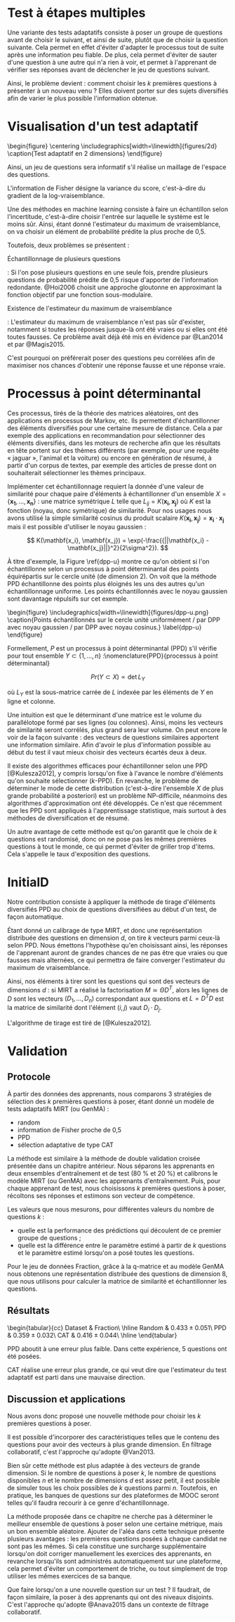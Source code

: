 # Test à étapes multiples

Une variante des tests adaptatifs consiste à poser un groupe de questions avant de choisir le suivant, et ainsi de suite, plutôt que de choisir la question suivante. Cela permet en effet d'éviter d'adapter le processus tout de suite après une information peu fiable. De plus, cela permet d'éviter de sauter d'une question à une autre qui n'a rien à voir, et permet à l'apprenant de vérifier ses réponses avant de déclencher le jeu de questions suivant.

Ainsi, le problème devient : comment choisir les $k$ premières questions à présenter à un nouveau venu ? Elles doivent porter sur des sujets diversifiés afin de varier le plus possible l'information obtenue.

# Visualisation d'un test adaptatif

\begin{figure}
\centering
\includegraphics[width=\linewidth]{figures/2d}
\caption{Test adaptatif en 2 dimensions}
\end{figure}

Ainsi, un jeu de questions sera informatif s'il réalise un maillage de l'espace des questions.

L'information de Fisher désigne la variance du score, c'est-à-dire du gradient de la log-vraisemblance.

Une des méthodes en machine learning consiste à faire un échantillon selon l'incertitude, c'est-à-dire choisir l'entrée sur laquelle le système est le moins sûr. Ainsi, étant donné l'estimateur du maximum de vraisemblance, on va choisir un élément de probabilité prédite la plus proche de 0,5.

Toutefois, deux problèmes se présentent :

Échantillonnage de plusieurs questions

:   Si l'on pose plusieurs questions en une seule fois, prendre plusieurs questions de probabilité prédite de 0,5 risque d'apporter de l'information redondante. @Hoi2006 choisit une approche gloutonne en approximant la fonction objectif par une fonction sous-modulaire.

Existence de l'estimateur du maximum de vraisemblance

:   L'estimateur du maximum de vraisemblance n'est pas sûr d'exister, notamment si toutes les réponses jusque-là ont été vraies ou si elles ont été toutes fausses. Ce problème avait déjà été mis en évidence par @Lan2014 et par @Magis2015.

C'est pourquoi on préférerait poser des questions peu corrélées afin de maximiser nos chances d'obtenir une réponse fausse et une réponse vraie.

# Processus à point déterminantal

Ces processus, tirés de la théorie des matrices aléatoires, ont des applications en processus de Markov, etc. Ils permettent d'échantillonner des éléments diversifiés pour une certaine mesure de distance. Cela a par exemple des applications en recommandation pour sélectionner des éléments diversifiés, dans les moteurs de recherche afin que les résultats en tête portent sur des thèmes différents (par exemple, pour une requête « jaguar », l'animal et la voiture) ou encore en génération de résumé, à partir d'un corpus de textes, par exemple des articles de presse dont on souhaiterait sélectionner les thèmes principaux.

Implémenter cet échantillonnage requiert la donnée d'une valeur de similarité pour chaque paire d'éléments à échantillonner d'un ensemble $X = \{\mathbf{x_1}, \ldots, \mathbf{x_n}\}$ : une matrice symétrique $L$ telle que $L_{ij} = K(\mathbf{x_i}, \mathbf{x_j})$ où $K$ est la fonction (noyau, donc symétrique) de similarité. Pour nos usages nous avons utilisé la simple similarité cosinus du produit scalaire $K(\mathbf{x_i}, \mathbf{x_j}) = \mathbf{x_i} \cdot \mathbf{x_j}$ mais il est possible d'utiliser le noyau gaussien :

$$ K(\mathbf{x_i}, \mathbf{x_j}) = \exp(-\frac{{||\mathbf{x_i} - \mathbf{x_j}||}^2}{2\sigma^2}). $$

À titre d'exemple, la Figure \ref{dpp-u} montre ce qu'on obtient si l'on échantillonne selon un processus à point déterminantal des points équirépartis sur le cercle unité (de dimension 2). On voit que la méthode PPD échantillonne des points plus éloignés les uns des autres qu'un échantillonnage uniforme. Les points échantillonnés avec le noyau gaussien sont davantage répulsifs sur cet exemple.

\begin{figure}
\includegraphics[width=\linewidth]{figures/dpp-u.png}
\caption{Points échantillonnés sur le cercle unité uniformément / par DPP avec noyau gaussien / par DPP avec noyau cosinus.}
\label{dpp-u}
\end{figure}

Formellement, $P$ est un processus à point déterminantal (PPD) s'il vérifie pour tout ensemble $Y \subset \{1, \ldots, n\}$ :\nomenclature{PPD}{processus à point déterminantal}

$$ Pr(Y \subset X) \propto \det L_Y $$

où $L_Y$ est la sous-matrice carrée de $L$ indexée par les éléments de $Y$ en ligne et colonne.

Une intuition est que le déterminant d'une matrice est le volume du parallélotope formé par ses lignes (ou colonnes). Ainsi, moins les vecteurs de similarité seront corrélés, plus grand sera leur volume. On peut encore le voir de la façon suivante : des vecteurs de questions similaires apportent une information similaire. Afin d'avoir le plus d'information possible au début du test il vaut mieux choisir des vecteurs écartés deux à deux.

Il existe des algorithmes efficaces pour échantillonner selon une PPD [@Kulesza2012], y compris lorsqu'on fixe à l'avance le nombre d'éléments qu'on souhaite sélectionner ($k$-PPD). En revanche, le problème de déterminer le mode de cette distribution (c'est-à-dire l'ensemble $X$ de plus grande probabilité a posteriori) est un problème NP-difficile, néanmoins des algorithmes d'approximation ont été développés. Ce n'est que récemment que les PPD sont appliqués à l'apprentissage statistique, mais surtout à des méthodes de diversification et de résumé.

Un autre avantage de cette méthode est qu'on garantit que le choix de $k$ questions est randomisé, donc on ne pose pas les mêmes premières questions à tout le monde, ce qui permet d'éviter de griller trop d'items. Cela s'appelle le taux d'exposition des questions.

# InitialD

Notre contribution consiste à appliquer la méthode de tirage d'éléments diversifiés PPD au choix de questions diversifiées au début d'un test, de façon automatique.

Étant donné un calibrage de type MIRT, et donc une représentation distribuée des questions en dimension $d$, on tire $k$ vecteurs parmi ceux-là selon PPD. Nous émettons l'hypothèse qu'en choisissant ainsi, les réponses de l'apprenant auront de grandes chances de ne pas être que vraies ou que fausses mais alternées, ce qui permettra de faire converger l'estimateur du maximum de vraisemblance.

Ainsi, nos éléments à tirer sont les questions qui sont des vecteurs de dimensions $d$ : si MIRT a réalisé la factorisation $M \simeq \Theta D^T$, alors les lignes de $D$ sont les vecteurs $(D_1, \ldots, D_n)$ correspondant aux questions et $L = D^T D$ est la matrice de similarité dont l'élément $(i, j)$ vaut $D_i \cdot D_j$.

L'algorithme de tirage est tiré de [@Kulesza2012].

# Validation

## Protocole

À partir des données des apprenants, nous comparons 3 stratégies de sélection des $k$ premières questions à poser, étant donné un modèle de tests adaptatifs MIRT (ou GenMA) :

- random
- information de Fisher proche de 0,5
- PPD
- sélection adaptative de type CAT

La méthode est similaire à la méthode de double validation croisée présentée dans un chapitre antérieur. Nous séparons les apprenants en deux ensembles d'entraînement et de test (80 % et 20 %) et calibrons le modèle MIRT (ou GenMA) avec les apprenants d'entraînement. Puis, pour chaque apprenant de test, nous choisissons $k$ premières questions à poser, récoltons ses réponses et estimons son vecteur de compétence.

Les valeurs que nous mesurons, pour différentes valeurs du nombre de questions $k$ :

- quelle est la performance des prédictions qui découlent de ce premier groupe de questions ;
- quelle est la différence entre le paramètre estimé à partir de $k$ questions et le paramètre estimé lorsqu'on a posé toutes les questions.

Pour le jeu de données Fraction, grâce à la q-matrice et au modèle GenMA nous obtenons une représentation distribuée des questions de dimension 8, que nous utilisons pour calculer la matrice de similarité et échantillonner les questions.

## Résultats

\begin{tabular}{cc}
Dataset & Fraction\\
\hline
Random & $0.433 \pm 0.051$\\
PPD & $0.359 \pm 0.032$\\
CAT & $0.416 \pm 0.044$\\
\hline
\end{tabular}

PPD aboutit à une erreur plus faible. Dans cette expérience, 5 questions ont été posées.

CAT réalise une erreur plus grande, ce qui veut dire que l'estimateur du test adaptatif est parti dans une mauvaise direction.

## Discussion et applications

Nous avons donc proposé une nouvelle méthode pour choisir les $k$ premières questions à poser.

Il est possible d'incorporer des caractéristiques telles que le contenu des questions pour avoir des vecteurs à plus grande dimension. En filtrage collaboratif, c'est l'approche qu'adopte @Van2013.

Bien sûr cette méthode est plus adaptée à des vecteurs de grande dimension. Si le nombre de questions à poser $k$, le nombre de questions disponibles $n$ et le nombre de dimensions $d$ est assez petit, il est possible de simuler tous les choix possibles de $k$ questions parmi $n$. Toutefois, en pratique, les banques de questions sur des plateformes de MOOC seront telles qu'il faudra recourir à ce genre d'échantillonnage.

La méthode proposée dans ce chapitre ne cherche pas à déterminer le meilleur ensemble de questions à poser selon une certaine métrique, mais un bon ensemble aléatoire. Ajouter de l'aléa dans cette technique présente plusieurs avantages : les premières questions posées à chaque candidat ne sont pas les mêmes. Si cela constitue une surcharge supplémentaire lorsqu'on doit corriger manuellement les exercices des apprenants, en revanche lorsqu'ils sont administrés automatiquement sur une plateforme, cela permet d'éviter un comportement de triche, ou tout simplement de trop utiliser les mêmes exercices de sa banque.

Que faire lorsqu'on a une nouvelle question sur un test ? Il faudrait, de façon similaire, la poser à des apprenants qui ont des niveaux disjoints. C'est l'approche qu'adopte @Anava2015 dans un contexte de filtrage collaboratif.
